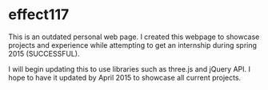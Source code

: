 # effect117

This is an outdated personal web page.  I created this webpage to showcase projects and experience 
while attempting to get an internship during spring 2015 (SUCCESSFUL).


I will begin updating this to use libraries such as three.js and jQuery API.  I hope to have it updated by April 2015 to 
showcase all current projects.

